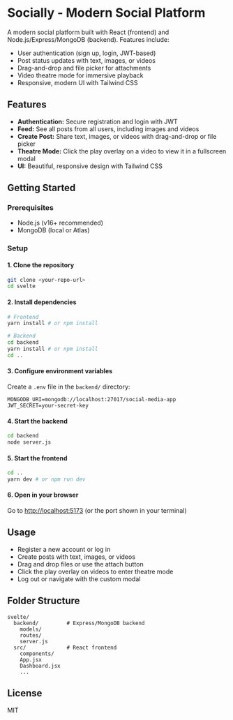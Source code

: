 # Socially - Modern Social Platform

A modern social platform built with React (frontend) and Node.js/Express/MongoDB (backend). Features include:

- User authentication (sign up, login, JWT-based)
- Post status updates with text, images, or videos
- Drag-and-drop and file picker for attachments
- Video theatre mode for immersive playback
- Responsive, modern UI with Tailwind CSS

## Features

- **Authentication:** Secure registration and login with JWT
- **Feed:** See all posts from all users, including images and videos
- **Create Post:** Share text, images, or videos with drag-and-drop or file picker
- **Theatre Mode:** Click the play overlay on a video to view it in a fullscreen modal
- **UI:** Beautiful, responsive design with Tailwind CSS

## Getting Started

### Prerequisites
- Node.js (v16+ recommended)
- MongoDB (local or Atlas)

### Setup

#### 1. Clone the repository
```bash
git clone <your-repo-url>
cd svelte
```

#### 2. Install dependencies
```bash
# Frontend
yarn install # or npm install

# Backend
cd backend
yarn install # or npm install
cd ..
```

#### 3. Configure environment variables
Create a `.env` file in the `backend/` directory:
```
MONGODB_URI=mongodb://localhost:27017/social-media-app
JWT_SECRET=your-secret-key
```

#### 4. Start the backend
```bash
cd backend
node server.js
```

#### 5. Start the frontend
```bash
cd ..
yarn dev # or npm run dev
```

#### 6. Open in your browser
Go to [http://localhost:5173](http://localhost:5173) (or the port shown in your terminal)

## Usage
- Register a new account or log in
- Create posts with text, images, or videos
- Drag and drop files or use the attach button
- Click the play overlay on videos to enter theatre mode
- Log out or navigate with the custom modal

## Folder Structure
```
svelte/
  backend/         # Express/MongoDB backend
    models/
    routes/
    server.js
  src/             # React frontend
    components/
    App.jsx
    Dashboard.jsx
    ...
```

## License
MIT 